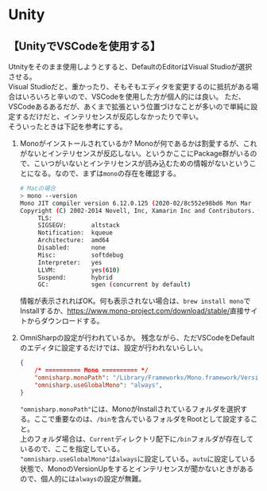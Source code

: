 # Unity

## 【UnityでVSCodeを使用する】

Utnityをそのまま使用しようとすると、DefaultのEditorはVisual Studioが選択させる。  
Visual Studioだと、重かったり、そもそもエディタを変更するのに抵抗がある場合はいろいろと辛いので、VSCodeを使用した方が個人的には良い。
ただ、VSCodeあるあるだが、あくまで拡張という位置づけなことが多いので単純に設定するだけだと、インテリセンスが反応しなかったりで辛い。  
そういったときは下記を参考にする。  

1. Monoがインストールされているか?
   Monoが何であるかは割愛するが、これがないとインテリセンスが反応しない。というかここにPackage群がいるので、こいつがいないとインテリセンスが読み込むための情報がないということになる。なので、まずは`mono`の存在を確認する。

   ```sh
   # Macの場合
   > mono --version
   Mono JIT compiler version 6.12.0.125 (2020-02/8c552e98bd6 Mon Mar  8 13:06:52 EST 2021)
   Copyright (C) 2002-2014 Novell, Inc, Xamarin Inc and Contributors. www.mono-project.com
        TLS:           
        SIGSEGV:       altstack
        Notification:  kqueue
        Architecture:  amd64
        Disabled:      none
        Misc:          softdebug 
        Interpreter:   yes
        LLVM:          yes(610)
        Suspend:       hybrid
        GC:            sgen (concurrent by default)
   ```

   情報が表示されればOK。何も表示されない場合は、`brew install mono`でInstallするか、<https://www.mono-project.com/download/stable/>直接サイトからダウンロードする。

2. OmniSharpの設定が行われているか。
   残念ながら、ただVSCodeをDefaultのエディタに設定するだけでは、設定が行われないらしい。

   ```json
   {
       /* ========== Mono ========== */
       "omnisharp.monoPath": "/Library/Frameworks/Mono.framework/Versions/Current",
       "omnisharp.useGlobalMono": "always",
   }
   ```

   `"omnisharp.monoPath"`には、MonoがInstallされているフォルダを選択する。ここで重要なのは、`/bin`を含んでいるフォルダをRootとして設定すること。  
   上のフォルダ場合は、`Current`ディレクトリ配下に`/bin`フォルダが存在しているので、ここを指定している。  
   `"omnisharp.useGlobalMono"`は`always`に設定している。`autu`に設定している状態で、MonoのVersionUpをするとインテリセンスが聞かないときがあるので、個人的には`always`の設定が無難。